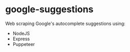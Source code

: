 # google-suggestions

Web scraping Google's autocomplete suggestions using:

-   NodeJS
-   Express
-   Puppeteer
